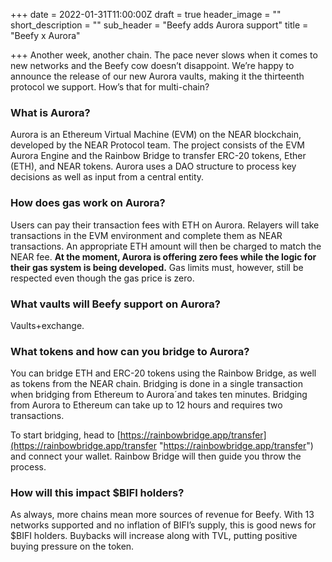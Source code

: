 +++
date = 2022-01-31T11:00:00Z
draft = true
header_image = ""
short_description = ""
sub_header = "Beefy adds Aurora support"
title = "Beefy x Aurora"

+++
Another week, another chain. The pace never slows when it comes to new networks and the Beefy cow doesn’t disappoint. We’re happy to announce the release of our new Aurora vaults, making it the thirteenth protocol we support. How’s that for multi-chain?

### What is Aurora?

Aurora is an Ethereum Virtual Machine (EVM) on the NEAR blockchain, developed by the NEAR Protocol team. The project consists of the EVM Aurora Engine and the Rainbow Bridge to transfer ERC-20 tokens, Ether (ETH), and NEAR tokens. Aurora uses a DAO structure to process key decisions as well as input from a central entity.

### How does gas work on Aurora?

Users can pay their transaction fees with ETH on Aurora. Relayers will take transactions in the EVM environment and complete them as NEAR transactions. An appropriate ETH amount will then be charged to match the NEAR fee. **At the moment, Aurora is offering zero fees while the logic for their gas system is being developed.** Gas limits must, however, still be respected even though the gas price is zero.

### What vaults will Beefy support on Aurora?

Vaults+exchange.

### What tokens and how can you bridge to Aurora?

You can bridge ETH and ERC-20 tokens using the Rainbow Bridge, as well as tokens from the NEAR chain. Bridging is done in a single transaction when bridging from Ethereum to Aurora´and takes ten minutes. Bridging from Aurora to Ethereum can take up to 12 hours and requires two transactions.

To start bridging, head to [https://rainbowbridge.app/transfer](https://rainbowbridge.app/transfer "https://rainbowbridge.app/transfer") and connect your wallet. Rainbow Bridge will then guide you throw the process.

### How will this impact $BIFI holders?

As always, more chains mean more sources of revenue for Beefy. With 13 networks supported and no inflation of BIFI’s supply, this is good news for $BIFI holders. Buybacks will increase along with TVL, putting positive buying pressure on the token.